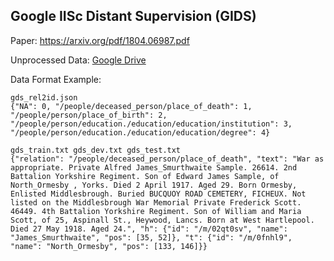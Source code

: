 ## Google IISc Distant Supervision (GIDS)

Paper: https://arxiv.org/pdf/1804.06987.pdf

Unprocessed Data: [Google Drive](https://drive.google.com/open?id=1gTNAbv8My2QDmP-OHLFtJFlzPDoCG4aI)

Data Format Example:

```
gds_rel2id.json
{"NA": 0, "/people/deceased_person/place_of_death": 1, "/people/person/place_of_birth": 2, "/people/person/education./education/education/institution": 3, "/people/person/education./education/education/degree": 4}

gds_train.txt gds_dev.txt gds_test.txt
{"relation": "/people/deceased_person/place_of_death", "text": "War as appropriate. Private Alfred James_Smurthwaite Sample. 26614. 2nd Battalion Yorkshire Regiment. Son of Edward James Sample, of North_Ormesby , Yorks. Died 2 April 1917. Aged 29. Born Ormesby, Enlisted Middlesbrough. Buried BUCQUOY ROAD CEMETERY, FICHEUX. Not listed on the Middlesbrough War Memorial Private Frederick Scott. 46449. 4th Battalion Yorkshire Regiment. Son of William and Maria Scott, of 25, Aspinall St., Heywood, Lancs. Born at West Hartlepool. Died 27 May 1918. Aged 24.", "h": {"id": "/m/02qt0sv", "name": "James_Smurthwaite", "pos": [35, 52]}, "t": {"id": "/m/0fnhl9", "name": "North_Ormesby", "pos": [133, 146]}}
```